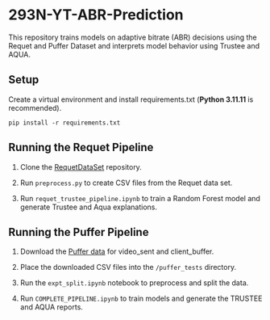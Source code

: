 # 293N-YT-ABR-Prediction
This repository trains models on adaptive bitrate (ABR) decisions using the Requet and Puffer Dataset and interprets model behavior using Trustee and AQUA.

## Setup
Create a virtual environment and install requirements.txt (**Python 3.11.11** is recommended).
```
pip install -r requirements.txt
```

## Running the Requet Pipeline
1. Clone the [RequetDataSet](https://github.com/Wimnet/RequetDataSet) repository.

2. Run `preprocess.py` to create CSV files from the Requet data set.

3. Run `requet_trustee_pipeline.ipynb` to train a Random Forest model and generate Trustee and Aqua explanations.


## Running the Puffer Pipeline
1. Download the [Puffer data](https://puffer.stanford.edu/results/2019-01-26/) for video_sent and client_buffer.

2. Place the downloaded CSV files into the `/puffer_tests` directory.

3. Run the `expt_split.ipynb` notebook to preprocess and split the data.

4. Run `COMPLETE_PIPELINE.ipynb` to train models and generate the TRUSTEE and AQUA reports.